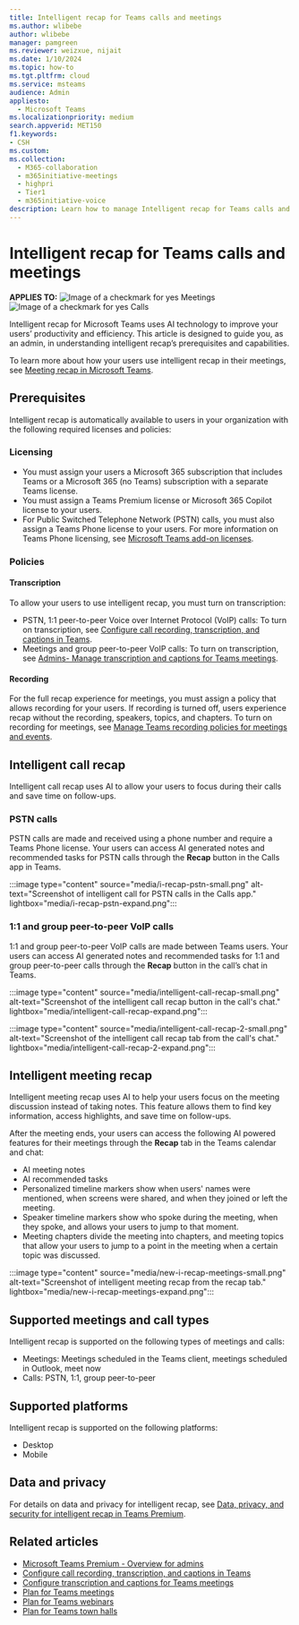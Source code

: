 ```yaml
---
title: Intelligent recap for Teams calls and meetings
ms.author: wlibebe
author: wlibebe
manager: pamgreen
ms.reviewer: weizxue, nijait
ms.date: 1/10/2024
ms.topic: how-to
ms.tgt.pltfrm: cloud
ms.service: msteams
audience: Admin
appliesto: 
  - Microsoft Teams
ms.localizationpriority: medium
search.appverid: MET150
f1.keywords:
- CSH
ms.custom: 
ms.collection: 
  - M365-collaboration
  - m365initiative-meetings
  - highpri
  - Tier1
  - m365initiative-voice
description: Learn how to manage Intelligent recap for Teams calls and meetings. Understand the licenses your users need to use intelligent recap for VoIP and PSTN calls.
---
```


# Intelligent recap for Teams calls and meetings

**APPLIES TO:** ![Image of a checkmark for yes](/office/media/icons/success-teams.png) Meetings ![Image of a checkmark for yes](/office/media/icons/success-teams.png) Calls

Intelligent recap for Microsoft Teams uses AI technology to improve your users’ productivity and efficiency. This article is designed to guide you, as an admin, in understanding intelligent recap’s prerequisites and capabilities.

To learn more about how your users use intelligent recap in their meetings, see [Meeting recap in Microsoft Teams](https://support.microsoft.com/office/meeting-recap-in-microsoft-teams-c2e3a0fe-504f-4b2c-bf85-504938f110ef#bkmk_intelligent_meeting_recap).

## Prerequisites

Intelligent recap is automatically available to users in your organization with the following required licenses and policies:

### Licensing

- You must assign your users a Microsoft 365 subscription that includes Teams or a Microsoft 365 (no Teams) subscription with a separate Teams license.
- You must assign a Teams Premium license or Microsoft 365 Copilot license to your users.
- For Public Switched Telephone Network (PSTN) calls, you must also assign a Teams Phone license to your users. For more information on Teams Phone licensing, see [Microsoft Teams add-on licenses](/microsoftteams/teams-add-on-licensing/microsoft-teams-add-on-licensing).

### Policies

#### Transcription

To allow your users to use intelligent recap, you must turn on transcription:

- PSTN, 1:1 peer-to-peer Voice over Internet Protocol (VoIP) calls: To turn on transcription, see [Configure call recording, transcription, and captions in Teams](call-recording-transcription-captions.md#enable-call-transcription).
- Meetings and group peer-to-peer VoIP calls: To turn on transcription, see [Admins- Manage transcription and captions for Teams meetings](meeting-transcription-captions.md#transcription).

#### Recording

For the full recap experience for meetings, you must assign a policy that allows recording for your users. If recording is turned off, users experience recap without the recording, speakers, topics, and chapters. To turn on recording for meetings, see [Manage Teams recording policies for meetings and events](meeting-recording.md#allow-or-prevent-users-from-recording-meetings).

## Intelligent call recap

Intelligent call recap uses AI to allow your users to focus during their calls and save time on follow-ups.

### PSTN calls

PSTN calls are made and received using a phone number and require a Teams Phone license. Your users can access AI generated notes and recommended tasks for PSTN calls through the **Recap** button in the Calls app in Teams.

:::image type="content" source="media/i-recap-pstn-small.png" alt-text="Screenshot of intelligent call for PSTN calls in the Calls app." lightbox="media/i-recap-pstn-expand.png":::

### 1:1 and group peer-to-peer VoIP calls

1:1 and group peer-to-peer VoIP calls are made between Teams users. Your users can access AI generated notes and recommended tasks for 1:1 and group peer-to-peer calls through the **Recap** button in the call’s chat in Teams.

:::image type="content" source="media/intelligent-call-recap-small.png" alt-text="Screenshot of the intelligent call recap button in the call's chat." lightbox="media/intelligent-call-recap-expand.png":::

:::image type="content" source="media/intelligent-call-recap-2-small.png" alt-text="Screenshot of the intelligent call recap tab from the call's chat." lightbox="media/intelligent-call-recap-2-expand.png":::

## Intelligent meeting recap

Intelligent meeting recap uses AI to help your users focus on the meeting discussion instead of taking notes. This feature allows them to find key information, access highlights, and save time on follow-ups.

After the meeting ends, your users can access the following AI powered features for their meetings through the **Recap** tab in the Teams calendar and chat:

- AI meeting notes
- AI recommended tasks
- Personalized timeline markers show when users' names were mentioned, when screens were shared, and when they joined or left the meeting.
- Speaker timeline markers show who spoke during the meeting, when they spoke, and allows your users to jump to that moment.
- Meeting chapters divide the meeting into chapters, and meeting topics that allow your users to jump to a point in the meeting when a certain topic was discussed.

:::image type="content" source="media/new-i-recap-meetings-small.png" alt-text="Screenshot of intelligent meeting recap from the recap tab." lightbox="media/new-i-recap-meetings-expand.png":::

## Supported meetings and call types

Intelligent recap is supported on the following types of meetings and calls:

- Meetings: Meetings scheduled in the Teams client, meetings scheduled in Outlook, meet now
- Calls: PSTN, 1:1, group peer-to-peer

## Supported platforms

Intelligent recap is supported on the following platforms:

- Desktop
- Mobile

## Data and privacy

For details on data and privacy for intelligent recap, see [Data, privacy, and security for intelligent recap in Teams Premium](/microsoftteams/privacy/intelligent-recap).

## Related articles

- [Microsoft Teams Premium - Overview for admins](enhanced-teams-experience.md)
- [Configure call recording, transcription, and captions in Teams](call-recording-transcription-captions.md#enable-call-transcription)
- [Configure transcription and captions for Teams meetings](meeting-transcription-captions.md)
- [Plan for Teams meetings](plan-meetings.md)
- [Plan for Teams webinars](plan-webinars.md)
- [Plan for Teams town halls](plan-town-halls.md)
